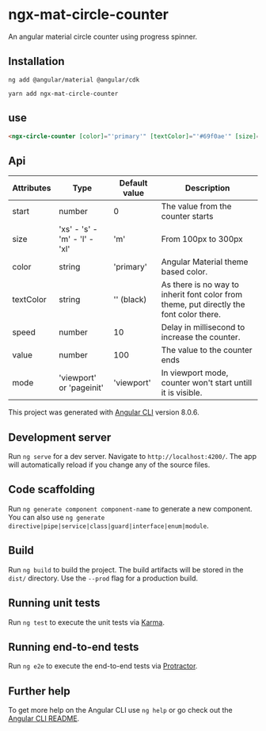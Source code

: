 # ngx-mat-circle-counter

An angular material circle counter using progress spinner.

## Installation

`ng add @angular/material @angular/cdk`

`yarn add ngx-mat-circle-counter`

## use

```html
<ngx-circle-counter [color]="'primary'" [textColor]="'#69f0ae'" [size]="'xs'"></ngx-circle-counter>
```

## Api

Attributes|Type|Default value|Description
----------|----|-------------|-----------
start|number|0|The value from the counter starts|
size|'xs' - 's' - 'm' - 'l' - 'xl'|'m'|From 100px to 300px
color|string|'primary'|Angular Material theme based color.
textColor|string|'' (black)|As there is no way to inherit font color from theme, put directly the font color there.
speed|number|10|Delay in millisecond to increase the counter.
value|number|100|The value to the counter ends|
mode|'viewport' or 'pageinit'|'viewport'|In viewport mode, counter won't start untill it is visible.

This project was generated with [Angular CLI](https://github.com/angular/angular-cli) version 8.0.6.

## Development server

Run `ng serve` for a dev server. Navigate to `http://localhost:4200/`. The app will automatically reload if you change any of the source files.

## Code scaffolding

Run `ng generate component component-name` to generate a new component. You can also use `ng generate directive|pipe|service|class|guard|interface|enum|module`.

## Build

Run `ng build` to build the project. The build artifacts will be stored in the `dist/` directory. Use the `--prod` flag for a production build.

## Running unit tests

Run `ng test` to execute the unit tests via [Karma](https://karma-runner.github.io).

## Running end-to-end tests

Run `ng e2e` to execute the end-to-end tests via [Protractor](http://www.protractortest.org/).

## Further help

To get more help on the Angular CLI use `ng help` or go check out the [Angular CLI README](https://github.com/angular/angular-cli/blob/master/README.md).
